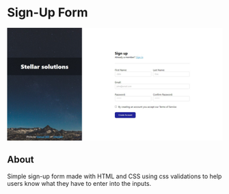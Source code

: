 # Sign-Up Form

![Project Screenshot](images/screenshot.jpg)

## About

Simple sign-up form made with HTML and CSS using css validations to help users know what they have to enter into the inputs.
